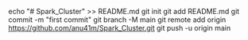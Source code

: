 echo "# Spark_Cluster" >> README.md
git init
git add README.md
git commit -m "first commit"
git branch -M main
git remote add origin https://github.com/anu41m/Spark_Cluster.git
git push -u origin main
